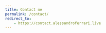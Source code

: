 ```yaml
---
title: Contact me
permalink: /contact/
redirect_to:
	- https://contact.alessandroferrari.live
---
```

